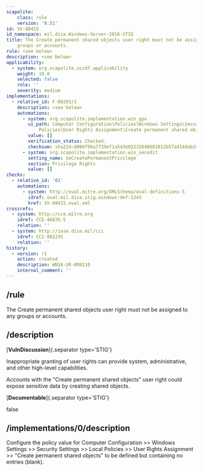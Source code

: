 ```yaml
---
scapolite:
    class: rule
    version: '0.51'
id: SV-88415
id_namespace: mil.disa.Windows-Server-2016-STIG
title: The Create permanent shared objects user right must not be assigned to any
    groups or accounts.
rule: <see below>
description: <see below>
applicability:
  - system: org.scapolite.xccdf.applicability
    weight: 10.0
    selected: false
    role: ''
    severity: medium
implementations:
  - relative_id: F-80201r1
    description: <see below>
    automations:
      - system: org.scapolite.implementation.win_gpo
        ui_path: Computer Configuration\Policies\Windows Settings\Security Settings\Local
            Policies\User Rights Assignment\Create permanent shared objects
        value: []
        verification_status: Checked.
        checksum: sha224:d000f9ba7f39e71a543e03232648681812b57a414dab24f852a6832e
      - system: org.scapolite.implementation.win_secedit
        setting_name: SeCreatePermanentPrivilege
        section: Privilege Rights
        value: []
checks:
  - relative_id: '01'
    automations:
      - system: http://oval.mitre.org/XMLSchema/oval-definitions-5
        idref: oval:mil.disa.stig.windows:def:1243
        href: SV-88415.oval.xml
crossrefs:
  - system: http://cce.mitre.org
    idref: CCE-46835-5
    relation: ''
  - system: http://iase.disa.mil/cci
    idref: CCI-002235
    relation: ''
history:
  - version: r1
    action: created
    description: WN16-UR-000110
    internal_comment: ''
---
```



## /rule

The Create permanent shared objects user right must not be assigned to any groups or accounts.

## /description

[**VulnDiscussion**]{.separator type='STIG'}

Inappropriate granting of user rights can provide system, administrative, and other high-level capabilities.

Accounts with the "Create permanent shared objects" user right could expose sensitive data by creating shared objects.

[**Documentable**]{.separator type='STIG'}

false

## /implementations/0/description

Configure the policy value for Computer Configuration >> Windows Settings >> Security Settings >> Local Policies >> User Rights Assignment >> "Create permanent shared objects" to be defined but containing no entries (blank).
